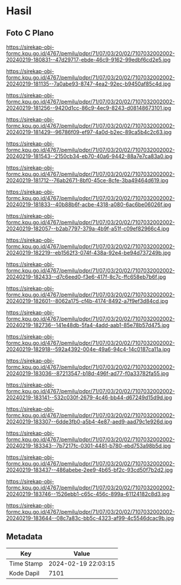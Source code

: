 # Hasil

## Foto C Plano

https://sirekap-obj-formc.kpu.go.id/4767/pemilu/pdpr/71/07/03/20/02/7107032002002-20240219-180831--47d29717-ebde-46c9-9162-99edbf6cd2e5.jpg

https://sirekap-obj-formc.kpu.go.id/4767/pemilu/pdpr/71/07/03/20/02/7107032002002-20240219-181135--7a0abe93-8747-4ea2-92ec-b9450af85c4d.jpg

https://sirekap-obj-formc.kpu.go.id/4767/pemilu/pdpr/71/07/03/20/02/7107032002002-20240219-181256--9420d1cc-86c9-4ec9-8243-d08148673101.jpg

https://sirekap-obj-formc.kpu.go.id/4767/pemilu/pdpr/71/07/03/20/02/7107032002002-20240219-181429--96786f09-ef97-4a0d-b2ec-89ca5b4c2c63.jpg

https://sirekap-obj-formc.kpu.go.id/4767/pemilu/pdpr/71/07/03/20/02/7107032002002-20240219-181543--2150cb34-eb70-40a6-9442-88a7e7ca83a0.jpg

https://sirekap-obj-formc.kpu.go.id/4767/pemilu/pdpr/71/07/03/20/02/7107032002002-20240219-181712--76ab2671-8bf0-45ce-8cfe-3ba49464d619.jpg

https://sirekap-obj-formc.kpu.go.id/4767/pemilu/pdpr/71/07/03/20/02/7107032002002-20240219-181833--40b88b6f-acbe-4318-a080-6ac6be06026f.jpg

https://sirekap-obj-formc.kpu.go.id/4767/pemilu/pdpr/71/07/03/20/02/7107032002002-20240219-182057--b2ab7797-379a-4b9f-a51f-c09ef82966c4.jpg

https://sirekap-obj-formc.kpu.go.id/4767/pemilu/pdpr/71/07/03/20/02/7107032002002-20240219-182219--eb1562f3-074f-438a-92e4-be94d737249b.jpg

https://sirekap-obj-formc.kpu.go.id/4767/pemilu/pdpr/71/07/03/20/02/7107032002002-20240219-182433--d7c6eed0-f3e6-417f-8c7c-ffc658eb7b6f.jpg

https://sirekap-obj-formc.kpu.go.id/4767/pemilu/pdpr/71/07/03/20/02/7107032002002-20240219-182601--8062a175-cf4b-4174-8492-a7f9ef3d84cd.jpg

https://sirekap-obj-formc.kpu.go.id/4767/pemilu/pdpr/71/07/03/20/02/7107032002002-20240219-182736--141e48db-5fa4-4add-aab1-85e78b57d475.jpg

https://sirekap-obj-formc.kpu.go.id/4767/pemilu/pdpr/71/07/03/20/02/7107032002002-20240219-182918--592a4392-004e-49a6-94c4-14c0187ca11a.jpg

https://sirekap-obj-formc.kpu.go.id/4767/pemilu/pdpr/71/07/03/20/02/7107032002002-20240219-183036--87213547-b18d-496f-ad77-f0a33782fa55.jpg

https://sirekap-obj-formc.kpu.go.id/4767/pemilu/pdpr/71/07/03/20/02/7107032002002-20240219-183141--532c030f-2679-4c46-bb44-d67249d15d9d.jpg

https://sirekap-obj-formc.kpu.go.id/4767/pemilu/pdpr/71/07/03/20/02/7107032002002-20240219-183307--6dde3fb0-a5b4-4e87-aed9-aad79c1e926d.jpg

https://sirekap-obj-formc.kpu.go.id/4767/pemilu/pdpr/71/07/03/20/02/7107032002002-20240219-183343--7b7217fc-0301-4481-b780-ebd753a98b5d.jpg

https://sirekap-obj-formc.kpu.go.id/4767/pemilu/pdpr/71/07/03/20/02/7107032002002-20240219-183437--486abebe-2ee9-4b65-bf2c-93cd50f7b2d2.jpg

https://sirekap-obj-formc.kpu.go.id/4767/pemilu/pdpr/71/07/03/20/02/7107032002002-20240219-183746--1526ebb1-c65c-456c-899a-61124182c8d3.jpg

https://sirekap-obj-formc.kpu.go.id/4767/pemilu/pdpr/71/07/03/20/02/7107032002002-20240219-183644--08c7a83c-bb5c-4323-af99-4c5546dcac9b.jpg


## Metadata

| Key        | Value               |
| ---------- | ------------------- |
| Time Stamp | 2024-02-19 22:03:15 |
| Kode Dapil | 7101                |




